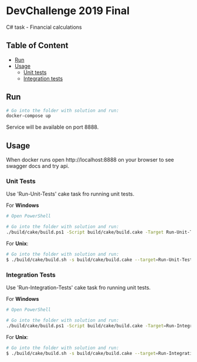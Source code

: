 # DevChallenge 2019 Final

C# task - Financial calculations

## Table of Content

- [Run](#run)
- [Usage](#usage)
  - [Unit tests](#unit-tests)
  - [Integration tests](#integration-tests)

## Run

```bash
# Go into the folder with solution and run:
docker-compose up
```

Service will be available on port 8888.


## Usage

When docker runs open http://localhost:8888 on your browser to see swagger docs and try api.

### Unit Tests

Use 'Run-Unit-Tests' cake task fro running unit tests.

For **Windows**
```bash
# Open PowerShell

# Go into the folder with solution and run:
./build/cake/build.ps1 -Script build/cake/build.cake -Target Run-Unit-Tests
```

For **Unix**:
```bash
# Go into the folder with solution and run:
$ ./build/cake/build.sh -s build/cake/build.cake --target=Run-Unit-Tests
```

### Integration Tests

Use 'Run-Integration-Tests' cake task fro running unit tests.

For **Windows**
```bash
# Open PowerShell

# Go into the folder with solution and run:
./build/cake/build.ps1 -Script build/cake/build.cake -Target=Run-Integration-Tests
```

For **Unix**:
```bash
# Go into the folder with solution and run:
$ ./build/cake/build.sh -s build/cake/build.cake --target=Run-Integration-Tests
```
